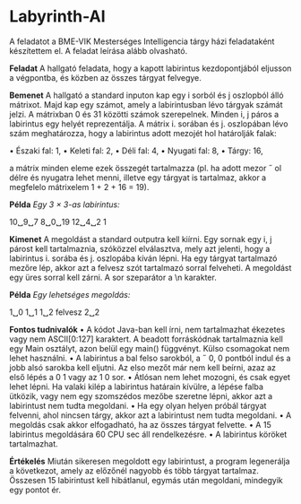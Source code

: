 # Labyrinth-AI

A feladatot a BME-VIK Mesterséges Intelligencia tárgy házi feladataként készítettem el. A feladat leírása alább olvasható.


**Feladat**
A hallgató feladata, hogy a kapott labirintus kezdopontjából eljusson a végpontba, és közben az összes tárgyat felvegye.

**Bemenet**
A hallgató a standard inputon kap egy i sorból és j oszlopból álló mátrixot. Majd kap egy számot, amely a labirintusban lévo tárgyak számát jelzi. A mátrixban 0 és 31 közötti számok szerepelnek. Minden i, j páros a labirintus egy helyét reprezentálja. A mátrix i. sorában és j. oszlopában lévo szám meghatározza, hogy a labirintus adott mezojét hol határolják falak:

• Északi fal: 1,
• Keleti fal: 2,
• Déli fal: 4,
• Nyugati fal: 8,
• Tárgy: 16,

a mátrix minden eleme ezek összegét tartalmazza (pl. ha adott mezor ˝ ol délre és nyugatra lehet menni, illetve egy tárgyat is tartalmaz, akkor a megfelelo mátrixelem 1 + 2 + 16 = 19).

**Példa**
*Egy 3 × 3-as labirintus:*

10␣9␣7
8␣0␣19
12␣4␣2
1

**Kimenet**
A megoldást a standard outputra kell kiírni. Egy sornak egy i, j párost kell tartalmaznia, szóközzel elválasztva, mely azt jelenti, hogy a labirintus i. sorába és j. oszlopába kíván lépni. Ha egy tárgyat tartalmazó mezőre lép, akkor azt a felvesz szót tartalmazó sorral felveheti. A megoldást egy üres sorral kell zárni. A sor szeparátor a \n karakter.

**Példa**
*Egy lehetséges megoldás:*

1␣0
1␣1
1␣2
felvesz
2␣2

**Fontos tudnivalók**
• A kódot Java-ban kell írni, nem tartalmazhat ékezetes vagy nem ASCII[0:127] karaktert. A beadott forráskódnak tartalmaznia kell egy Main osztályt, azon belül egy main() függvényt. Külso csomagokat nem lehet használni.
• A labirintus a bal felso sarokból, a ˝ 0, 0 pontból indul és a jobb alsó sarokba kell eljutni. Az elso mezőt már nem kell beírni, azaz az első lépés a 0 1 vagy az 1 0 sor.
• Átlósan nem lehet mozogni, és csak egyet lehet lépni. Ha valaki kilép a labirintus határain kívülre, a lépése falba ütközik, vagy nem egy szomszédos mezőbe szeretne lépni, akkor azt a labirintust nem tudta megoldani.
• Ha egy olyan helyen próbál tárgyat felvenni, ahol nincsen tárgy, akkor azt a labirintust nem tudta megoldani.
• A megoldás csak akkor elfogadható, ha az összes tárgyat felvette.
• A 15 labirintus megoldására 60 CPU sec áll rendelkezésre.
• A labirintus köröket tartalmazhat.

**Értékelés**
Miután sikeresen megoldott egy labirintust, a program legenerálja a következot, amely az előzőnél nagyobb és több tárgyat tartalmaz. Összesen 15 labirintust kell hibátlanul, egymás után megoldani, mindegyik egy pontot ér.


